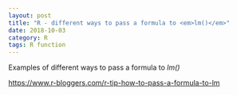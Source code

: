 ```yaml
---
layout: post
title: "R - different ways to pass a formula to <em>lm()</em>"
date: 2018-10-03
category: R
tags: R function
---
```



Examples of different ways to pass a formula to <em>lm()</em>

<a href="https://www.r-bloggers.com/r-tip-how-to-pass-a-formula-to-lm">https://www.r-bloggers.com/r-tip-how-to-pass-a-formula-to-lm</a>
